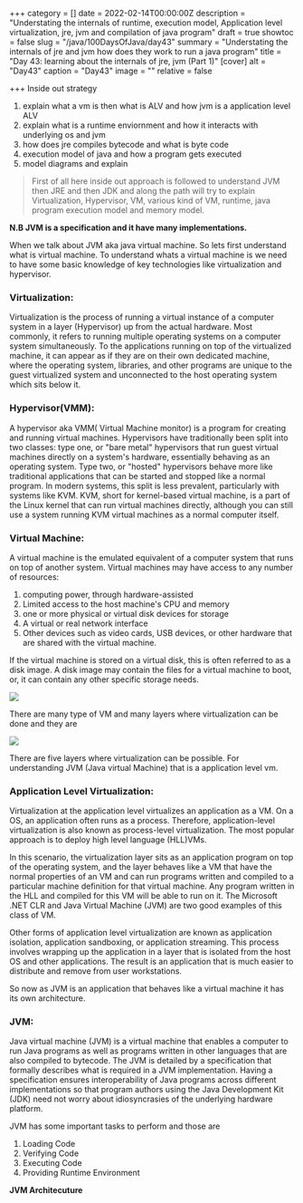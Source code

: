 +++
category = []
date = 2022-02-14T00:00:00Z
description = "Understating the internals of runtime, execution model, Application level virtualization, jre, jvm and compilation of java program"
draft = true
showtoc = false
slug = "/java/100DaysOfJava/day43"
summary = "Understating the internals of jre and jvm how does they work to run a java program"
title = "Day 43: learning about the internals of jre, jvm (Part 1)"
[cover]
alt = "Day43"
caption = "Day43"
image = ""
relative = false

+++
Inside out strategy

1. explain what a vm is then what is ALV and how jvm is a application level ALV
2. explain what is a runtime enviornment and how it interacts with underlying os and jvm
3. how does jre compiles bytecode and what is byte code
4. execution model of java and how a program gets executed
5. model diagrams and explain

> First of all here inside out approach is followed to understand JVM then JRE and then JDK and along the path will try to explain Virtualization, Hypervisor, VM, various kind of VM, runtime, java program execution model and memory model.

**N.B JVM is a specification and it have many implementations.**

When we talk about JVM aka java virtual machine. So lets first understand what is virtual machine. To understand whats a virtual machine is we need to have some basic knowledge of key technologies like virtualization and hypervisor.

### Virtualization:

Virtualization is the process of running a virtual instance of a computer system in a layer (Hypervisor) up from the actual hardware. Most commonly, it refers to running multiple operating systems on a computer system simultaneously. To the applications running on top of the virtualized machine, it can appear as if they are on their own dedicated machine, where the operating system, libraries, and other programs are unique to the guest virtualized system and unconnected to the host operating system which sits below it.

### Hypervisor(VMM):

A hypervisor aka VMM( Virtual Machine monitor) is a program for creating and running virtual machines. Hypervisors have traditionally been split into two classes: type one, or "bare metal" hypervisors that run guest virtual machines directly on a system's hardware, essentially behaving as an operating system. Type two, or "hosted" hypervisors behave more like traditional applications that can be started and stopped like a normal program. In modern systems, this split is less prevalent, particularly with systems like KVM. KVM, short for kernel-based virtual machine, is a part of the Linux kernel that can run virtual machines directly, although you can still use a system running KVM virtual machines as a normal computer itself.

### Virtual Machine:

A virtual machine is the emulated equivalent of a computer system that runs on top of another system. Virtual machines may have access to any number of resources:

1. computing power, through hardware-assisted
2. Limited access to the host machine's CPU and memory
3. one or more physical or virtual disk devices for storage
4. A virtual or real network interface
5. Other devices such as video cards, USB devices, or other hardware that are shared with the virtual machine.

If the virtual machine is stored on a virtual disk, this is often referred to as a disk image. A disk image may contain the files for a virtual machine to boot, or, it can contain any other specific storage needs.

![](https://img.brainkart.com/imagebk12/FTtnlOD.jpg)

There are many type of VM and many layers where virtualization can be done and they are

![](https://img.brainkart.com/imagebk12/oJDo3bd.jpg)

There are five layers where virtualization can be possible. For understanding JVM (Java virtual Machine) that is a application level vm.

### Application Level Virtualization:

Virtualization at the application level virtualizes an application as a VM. On a OS, an application often runs as a process. Therefore, application-level virtualization is also known as process-level virtualization. The most popular approach is to deploy high level language (HLL)VMs.

In this scenario, the virtualization layer sits as an application program on top of the operating system, and the layer behaves like a VM that have the normal properties of an VM and can run programs written and compiled to a particular machine definition for that virtual machine. Any program written in the HLL and compiled for this VM will be able to run on it. The Microsoft .NET CLR and Java Virtual Machine (JVM) are two good examples of this class of VM.

Other forms of application level virtualization are known as application isolation, application sandboxing, or application streaming. This process involves wrapping up the application in a layer that is isolated from the host OS and other applications. The result is an application that is much easier to distribute and remove from user workstations.

So now as JVM is an application that behaves like a virtual machine it has its own architecture.

### JVM:

Java virtual machine (JVM) is a virtual machine that enables a computer to run Java programs as well as programs written in other languages that are also compiled to bytecode. The JVM is detailed by a specification that formally describes what is required in a JVM implementation. Having a specification ensures interoperability of Java programs across different implementations so that program authors using the Java Development Kit (JDK) need not worry about idiosyncrasies of the underlying hardware platform. 

JVM has some important tasks to perform and those are

1. Loading Code
2. Verifying Code
3. Executing Code
4. Providing Runtime Environment

**JVM Architecuture** 


